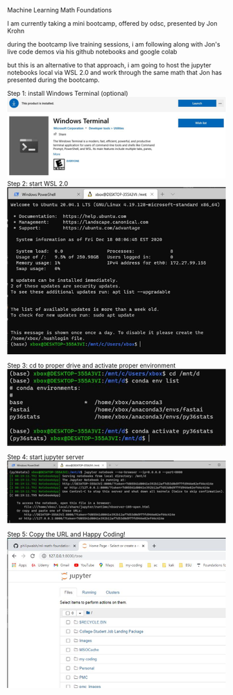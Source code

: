 
Machine Learning Math Foundations

I am currently taking a mini bootcamp, offered by odsc, presented by Jon Krohn

during the bootcamp live training sessions, i am following along with Jon's live code demos via his github notebooks and google colab

but this is an alternative to that approach, i am going to host the jupyter notebooks local via WSL 2.0 and work through the same math that Jon has presented during the bootcamp.

Step 1: install Windows Terminal (optional)
![Install windows Terminal](/images/setup-windows-terminal-01.JPG)
Step 2: start WSL 2.0
![Start Windows Terminal](/images/setup-wsl-01.JPG)

Step 3: cd to proper drive and activate proper environment
![Start Windows Terminal](/images/setup-wsl-02.JPG)

Step 4: start jupyter server
![Start Windows Terminal](/images/setup-wsl-03.JPG)

Step 5: Copy the URL and Happy Coding!
![Start Windows Terminal](/images/setup-jupiter-01.JPG)

